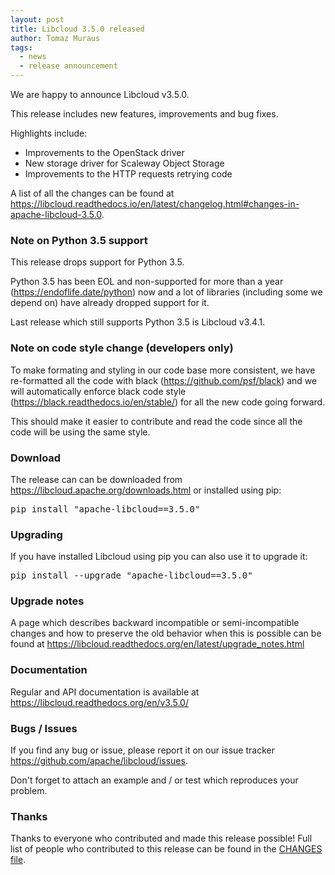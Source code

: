 ```yaml
---
layout: post
title: Libcloud 3.5.0 released
author: Tomaz Muraus
tags:
  - news
  - release announcement
---
```


We are happy to announce Libcloud v3.5.0.

This release includes new features, improvements and bug fixes.

Highlights include:

- Improvements to the OpenStack driver
- New storage driver for Scaleway Object Storage
- Improvements to the HTTP requests retrying code

A list of all the changes can be found at
<https://libcloud.readthedocs.io/en/latest/changelog.html#changes-in-apache-libcloud-3.5.0>.

### Note on Python 3.5 support

This release drops support for Python 3.5.

Python 3.5 has been EOL and non-supported for more than a year
(<https://endoflife.date/python>) now and a lot of libraries (including some we
depend on) have already dropped support for it.

Last release which still supports Python 3.5 is Libcloud v3.4.1.

### Note on code style change (developers only)

To make formating and styling in our code base more consistent, we have
re-formatted all the code with black (<https://github.com/psf/black>) and we will
automatically enforce black code style (<https://black.readthedocs.io/en/stable/>)
for all the new code going forward.

This should make it easier to contribute and read the code since all the code
will be using the same style.

### Download

The release can can be downloaded from
<https://libcloud.apache.org/downloads.html> or installed using pip:

<pre>
pip install "apache-libcloud==3.5.0"
</pre>

### Upgrading

If you have installed Libcloud using pip you can also use it to upgrade it:

<pre>
pip install --upgrade "apache-libcloud==3.5.0"
</pre>

### Upgrade notes

A page which describes backward incompatible or semi-incompatible
changes and how to preserve the old behavior when this is possible
can be found at <https://libcloud.readthedocs.org/en/latest/upgrade_notes.html>

### Documentation

Regular and API documentation is available at <https://libcloud.readthedocs.org/en/v3.5.0/>

### Bugs / Issues

If you find any bug or issue, please report it on our issue tracker
<https://github.com/apache/libcloud/issues>.

Don't forget to attach an example and / or test which reproduces your
problem.

### Thanks

Thanks to everyone who contributed and made this release possible! Full
list of people who contributed to this release can be found in the
[CHANGES file][1].

[1]: https://libcloud.readthedocs.org/en/v3.5.0/changelog.html
